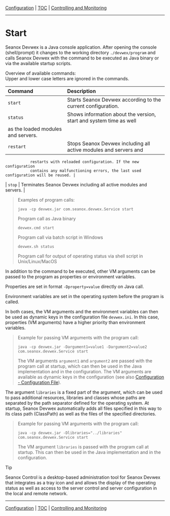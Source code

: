 [Configuration](configuration.md) | [TOC](README.md) | [Controlling and Monitoring](control.md)
- - -

# Start
  
Seanox Devwex is a Java console application. After opening the console
(shell/prompt) it changes to the working directory `./devwex/program` and calls
Seanox Devwex with the command to be executed as Java binary or via the
available startup scripts.

Overview of available commands:  
Upper and lower case letters are ignored in the commands.

| Command     | Description                                                       |
| :---        | :---                                                              |
| `start`   | Starts Seanox Devwex according to the current configuration. |
| `status`  | Shows information about the version, start and system time as well
               as the loaded modules and servers. |
| `restart` | Stops Seanox Devwex including all active modules and servers and
               restarts with reloaded configuration. If the new configuration
               contains any malfunctioning errors, the last used configuration will be reused. |
| `stop`    | Terminates Seanox Devwex including all active modules and servers. |

> Examples of program calls:
>
> ```java -cp devwex.jar com.seanox.devwex.Service start```
>
> Program call as Java binary
>
> ```devwex.cmd start```
>
> Program call via batch script in Windows
>
> ```devwex.sh status```
>
> Program call for output of operating status via shell script in
> Unix/Linux/MacOS

In addition to the command to be executed, other VM arguments can be passed to
the program as properties or environment variables.

Properties are set in format `-Dproperty=value` directly on Java call.

Environment variables are set in the operating system before the program is
called.

In both cases, the VM arguments and the environment variables can then be used
as dynamic keys in the configuration file `devwex.ini`. In this case,
properties (VM arguments) have a higher priority than environment variables.

> Example for passing VM arguments with the program call:
> 
> ```java -cp devwex.jar -Dargument1=value1 -Dargument2=value2 com.seanox.devwex.Service start```
> 
> The VM arguments `argument1` and `argument2` are passed with the
> program call at startup, which can then be used in the Java
> implementation and in the configuration. The VM arguments are
> available as dynamic keys in the configuration (see also
> [Configuration - Configuration File](
>    configuration.md#configuration-file)).

The argument `libraries` is a fixed part of the argument, which can be used to
pass additional resources, libraries and classes whose paths are separated by
the path separator defined for the operating system. At startup, Seanox Devwex
automatically adds all files specified in this way to its class path (ClassPath)
as well as the files of the specified directories.

> Example for passing VM arguments with the program call:
>
> ```
> java -cp devwex.jar -Dlibraries="../libraries" com.seanox.devwex.Service start
> ```
>
> The VM argument `libraries` is passed with the program call at startup. This
> can then be used in the Java implementation and in the configuration. 
      
> [!TIP]
> Seanox Control is a desktop-based administration tool for Seanox Devwex that
> integrates as a tray icon and and allows the display of the operating status
> as well as access to the server control and server configuration in the local
> and remote network.
      
      
- - -

[Configuration](configuration.md) | [TOC](README.md) | [Controlling and Monitoring](control.md)
